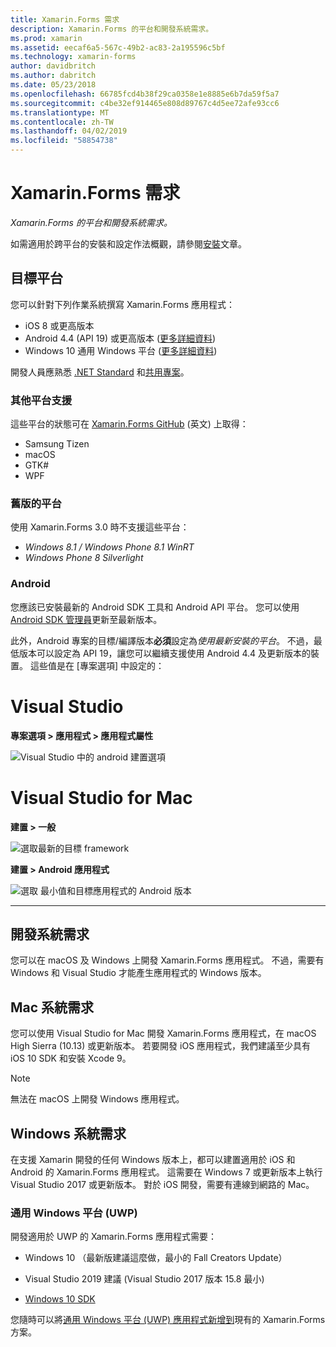 ```yaml
---
title: Xamarin.Forms 需求
description: Xamarin.Forms 的平台和開發系統需求。
ms.prod: xamarin
ms.assetid: eecaf6a5-567c-49b2-ac83-2a195596c5bf
ms.technology: xamarin-forms
author: davidbritch
ms.author: dabritch
ms.date: 05/23/2018
ms.openlocfilehash: 66785fcd4b38f29ca0358e1e8885e6b7da59f5a7
ms.sourcegitcommit: c4be32ef914465e808d89767c4d5ee72afe93cc6
ms.translationtype: MT
ms.contentlocale: zh-TW
ms.lasthandoff: 04/02/2019
ms.locfileid: "58854738"
---
```

# <a name="xamarinforms-requirements"></a>Xamarin.Forms 需求

_Xamarin.Forms 的平台和開發系統需求。_

如需適用於跨平台的安裝和設定作法概觀，請參閱[安裝](installation/index.md)文章。

## <a name="target-platforms"></a>目標平台

您可以針對下列作業系統撰寫 Xamarin.Forms 應用程式：

- iOS 8 或更高版本
- Android 4.4 (API 19) 或更高版本 ([更多詳細資料](#android))
- Windows 10 通用 Windows 平台 ([更多詳細資料](#windows10))

開發人員應熟悉 [.NET Standard](~/cross-platform/app-fundamentals/net-standard.md) 和[共用專案](~/cross-platform/app-fundamentals/shared-projects.md)。

### <a name="additional-platform-support"></a>其他平台支援

這些平台的狀態可在 [Xamarin.Forms GitHub](https://github.com/xamarin/Xamarin.Forms/wiki/Platform-Support) \(英文\) 上取得：

- Samsung Tizen
- macOS
- GTK#
- WPF

### <a name="platforms-from-earlier-versions"></a>舊版的平台

使用 Xamarin.Forms 3.0 時不支援這些平台：

- *Windows 8.1 / Windows Phone 8.1 WinRT*
- *Windows Phone 8 Silverlight*

### <a name="android"></a>Android

您應該已安裝最新的 Android SDK 工具和 Android API 平台。 您可以使用 [Android SDK 管理員](~/android/get-started/installation/android-sdk.md)更新至最新版本。

此外，Android 專案的目標/編譯版本**必須**設定為*使用最新安裝的平台*。 不過，最低版本可以設定為 API 19，讓您可以繼續支援使用 Android 4.4 及更新版本的裝置。 這些值是在 [專案選項] 中設定的：

# [<a name="visual-studio"></a>Visual Studio](#tab/windows)

**專案選項 > 應用程式 > 應用程式屬性**

![Visual Studio 中的 android 建置選項](requirements-images/options-android-vs-sml.png)

# [<a name="visual-studio-for-mac"></a>Visual Studio for Mac](#tab/macos)

**建置 > 一般**

![選取最新的目標 framework](requirements-images/options-general-sml.png)

**建置 > Android 應用程式**

![選取 最小值和目標應用程式的 Android 版本](requirements-images/options-android-sml.png)

-----

## <a name="development-system-requirements"></a>開發系統需求

您可以在 macOS 及 Windows 上開發 Xamarin.Forms 應用程式。 不過，需要有 Windows 和 Visual Studio 才能產生應用程式的 Windows 版本。

## <a name="mac-system-requirements"></a>Mac 系統需求

您可以使用 Visual Studio for Mac 開發 Xamarin.Forms 應用程式，在 macOS High Sierra (10.13) 或更新版本。 若要開發 iOS 應用程式，我們建議至少具有 iOS 10 SDK 和安裝 Xcode 9。

> [!NOTE]
>  無法在 macOS 上開發 Windows 應用程式。

## <a name="windows-system-requirements"></a>Windows 系統需求

在支援 Xamarin 開發的任何 Windows 版本上，都可以建置適用於 iOS 和 Android 的 Xamarin.Forms 應用程式。 這需要在 Windows 7 或更新版本上執行 Visual Studio 2017 或更新版本。 對於 iOS 開發，需要有連線到網路的 Mac。

<a name="windows10" />

### <a name="universal-windows-platform-uwp"></a>通用 Windows 平台 (UWP)

開發適用於 UWP 的 Xamarin.Forms 應用程式需要：

- Windows 10 （最新版建議這麼做，最小的 Fall Creators Update）

- Visual Studio 2019 建議 (Visual Studio 2017 版本 15.8 最小)

- [Windows 10 SDK](https://dev.windows.com/downloads/windows-10-sdk)

您隨時可以將[通用 Windows 平台 (UWP) 應用程式新增到](~/xamarin-forms/platform/windows/installation/index.md)現有的 Xamarin.Forms 方案。
